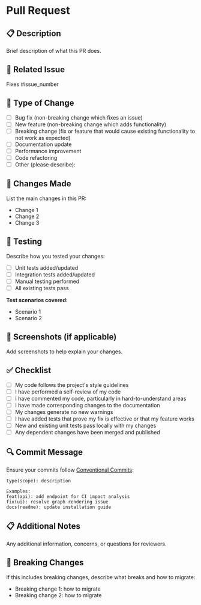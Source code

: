 # Pull Request

## 📋 Description
Brief description of what this PR does.

## 🔗 Related Issue
Fixes #issue_number

## 🧪 Type of Change
- [ ] Bug fix (non-breaking change which fixes an issue)
- [ ] New feature (non-breaking change which adds functionality)
- [ ] Breaking change (fix or feature that would cause existing functionality to not work as expected)
- [ ] Documentation update
- [ ] Performance improvement
- [ ] Code refactoring
- [ ] Other (please describe):

## 🔄 Changes Made
List the main changes in this PR:
- Change 1
- Change 2
- Change 3

## 🧪 Testing
Describe how you tested your changes:
- [ ] Unit tests added/updated
- [ ] Integration tests added/updated
- [ ] Manual testing performed
- [ ] All existing tests pass

**Test scenarios covered:**
- Scenario 1
- Scenario 2

## 📸 Screenshots (if applicable)
Add screenshots to help explain your changes.

## ✅ Checklist
- [ ] My code follows the project's style guidelines
- [ ] I have performed a self-review of my code
- [ ] I have commented my code, particularly in hard-to-understand areas
- [ ] I have made corresponding changes to the documentation
- [ ] My changes generate no new warnings
- [ ] I have added tests that prove my fix is effective or that my feature works
- [ ] New and existing unit tests pass locally with my changes
- [ ] Any dependent changes have been merged and published

## 🔍 Commit Message
Ensure your commits follow [Conventional Commits](https://www.conventionalcommits.org/):
```
type(scope): description

Examples:
feat(api): add endpoint for CI impact analysis
fix(ui): resolve graph rendering issue
docs(readme): update installation guide
```

## 📋 Additional Notes
Any additional information, concerns, or questions for reviewers.

## 🔄 Breaking Changes
If this includes breaking changes, describe what breaks and how to migrate:
- Breaking change 1: how to migrate
- Breaking change 2: how to migrate